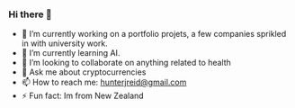 ### Hi there 👋

- 🔭 I’m currently working on a portfolio projets, a few companies sprikled in with university work.
- 🌱 I’m currently learning AI.
- 👯 I’m looking to collaborate on anything related to health
- 💬 Ask me about cryptocurrencies
- 📫 How to reach me: hunterjreid@gmail.com
- ⚡ Fun fact: Im from New Zealand 

